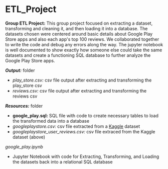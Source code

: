 # ETL_Project
**Group ETL Project:** This group project focused on extracting a dataset, transforming and cleaning it, and then loading it into a database. The datasets chosen were centered around basic details about Google Play Store apps and also each app's top 100 reviews. We collaborated together to write the code and debug any errors along the way. The jupyter notebook is well documented to show exactly how someone else could take the same datasets and create a functioning SQL database to further analyze the Google Play Store apps.

***Output:*** folder
- *play_store.csv:* csv file output after extracting and transforming the play_store csv
- *reviews.csv:* csv file output after extracting and transforming the reviews csv

***Resources:*** folder
- **google_play.sql:** SQL file with code to create necessary tables to load the transformed data into a database
- *googleplaystore.csv:* csv file extracted from a [Kaggle](https://www.kaggle.com/lava18/google-play-store-apps?select=googleplaystore.csv) dataset
- *googleplaystore_user_reviews.csv:* csv file extraced from the Kaggle dataset (above)

*google_play.ipynb*
- Jupyter Notebook with code for Extracting, Transforming, and Loading the datasets back into a relational SQL database
